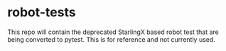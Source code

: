 # robot-tests
This repo will contain the deprecated StarlingX based robot test that are being converted to pytest.  This is for reference and not currently used.
